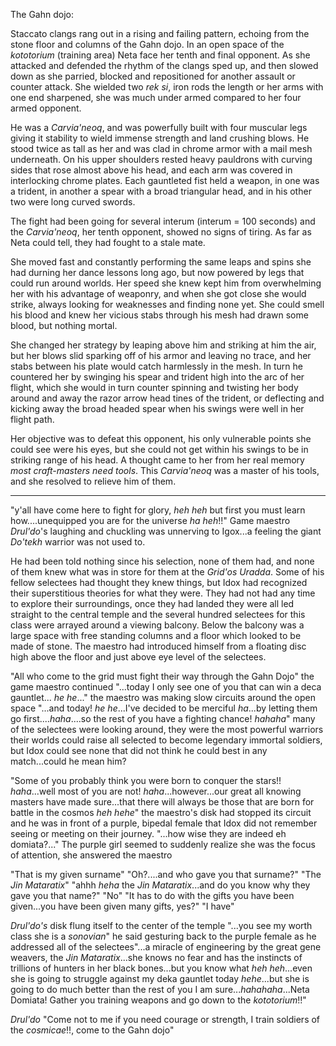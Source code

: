 The Gahn dojo:

Staccato clangs rang out in a rising and failing pattern, echoing from the stone floor and columns of the Gahn dojo. In an open space of the _kototorium_ (training area) Neta face her tenth and final opponent. As she attacked and defended the rhythm of the clangs sped up, and then slowed down as she parried, blocked and repositioned for another assault or counter attack. She wielded two _rek si_, iron rods the length or her arms with one end sharpened, she was much under armed compared to her four armed opponent.

He was a _Carvia'neoq_, and was powerfully built with four muscular legs giving it stability to wield immense strength and land crushing blows. He stood twice as tall as her and was clad in chrome armor with a mail mesh underneath. On his upper shoulders rested heavy pauldrons with curving sides that rose almost above his head, and each arm was covered in interlocking chrome plates. Each gauntleted fist held a weapon, in one was a trident, in another a spear with a broad triangular head, and in his other two were long curved swords.

The fight had been going for several interum (interum = 100 seconds) and the _Carvia'neoq_, her tenth opponent, showed no signs of tiring. As far as Neta could tell, they had fought to a stale mate.

She moved fast and constantly performing the same leaps and spins she had durning her dance lessons long ago, but now powered by legs that could run around worlds. Her speed she knew kept him from overwhelming her with his advantage of weaponry, and when she got close she would strike, always looking for weaknesses and finding none yet. She could smell his blood and knew her vicious stabs through his mesh had drawn some blood, but nothing mortal.

She changed her strategy by leaping above him and striking at him the air, but her blows slid sparking off of his armor and leaving no trace, and her stabs between his plate would catch harmlessly in the mesh. In turn he countered her by swinging his spear and trident high into the arc of her flight, which she would in turn counter spinning and twisting her body around and away the razor arrow head tines of the trident, or deflecting and kicking away the broad headed spear when his swings were well in her flight path.

Her objective was to defeat this opponent, his only vulnerable points she could see were his eyes, but she could not get within his swings to be in striking range of his head. A thought came to her from her real memory _most craft-masters need tools_. This _Carvia'neoq_ was a master of his tools, and she resolved to relieve him of them.


--------------------------------------------------------

"y'all have come here to fight for glory, _*heh heh*_ but first you must learn how....unequipped you are for the universe _*ha heh*_!!" Game maestro _Drul'do_'s laughing and chuckling was unnerving to Igox...a feeling the giant _Do'tekh_ warrior was not used to.

He had been told nothing since his selection, none of them had, and none of them knew what was in store for them at the _Grid'os Uradda_. Some of his fellow selectees had thought they knew things, but Idox had recognized their superstitious theories for what they were. They had not had any time to explore their surroundings, once they had landed they were all led straight to the central temple and the several hundred selectees for this class were arrayed around a viewing balcony. Below the balcony was a large space with free standing columns and a floor which looked to be made of stone. The maestro had introduced himself from a floating disc high above the floor and just above eye level of the selectees.

"All who come to the grid must fight their way through the Gahn Dojo" the game maestro continued "...today I only see one of you that can win a deca gauntlet... _*he he*_..." the maestro was making slow circuits around the open space "...and today! _*he he*_...I've decided to be merciful _*ha*_...by letting them go first...._*haha*_....so the rest of you have a fighting chance! _*hahaha*_" many of the selectees were looking around, they were the most powerful warriors their worlds could raise all selected to become legendary immortal soldiers, but Idox could see none that did not think he could best in any match...could he mean him?

"Some of you probably think you were born to conquer the stars!! _*haha*_...well most of you are not! _*haha*_...however...our great all knowing masters have made sure...that there will always be those that are born for battle in the cosmos _*heh hehe*_" the maestro's disk had stopped its circuit and he was in front of a purple, bipedal female that Idox did not remember seeing or meeting on their journey. "...how wise they are indeed eh domiata?..." The purple girl seemed to suddenly realize she was the focus of attention, she answered the maestro

"That is my given surname"
"Oh?....and who gave you that surname?"
"The _Jin Mataratix_"
"ahhh _*heha*_ the _Jin Mataratix_...and do you know why they gave you that name?"
"No"
"It has to do with the gifts you have been given...you have been given many gifts, yes?"
"I have"

_Drul'do's_ disk flung itself to the center of the temple "...you see my worth class she is a _sonovian_" he said gesturing back to the purple female as he addressed all of the selectees"...a miracle of engineering by the great gene weavers, the _Jin Mataratix_...she knows no fear and has the instincts of trillions of hunters in her black bones...but you know what _*heh heh*_...even she is going to struggle against my deka gauntlet today _*hehe*_...but she is going to do much better than the rest of you I am sure..._*hahahaha*_...Neta Domiata! Gather you training weapons and go down to the _kototorium_!!"












_Drul'do_ "Come not to me if you need courage or strength, I train soldiers of the _cosmicae_!!, come to the Gahn dojo"
